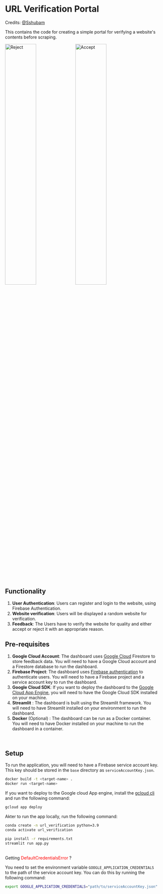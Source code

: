 # URL Verification Portal

Credits: [@Sshubam](https://github.com/Sshubam)

This contains the code for creating a simple portal for verifying a website's contents before scraping. 

<p align="left">
  <img src="https://github.com/AI4Bharat/IndicLLMSuite/assets/31161768/6ad272ed-142b-4b62-af48-8b268405eb38" alt="Reject" width="45%" />
  <img src="https://github.com/AI4Bharat/IndicLLMSuite/assets/31161768/b697dfda-57e0-44b6-a3e0-ce48987d34d4" alt="Accept" width="45%" /> 
</p>




## Functionality

1. **User Authentication**: Users can register and login to the website, using Firebase Authentication.
2. **Website verification**: Users will be displayed a random website for verification.
3. **Feedback**: The Users have to verify the website for quality and either accept or reject it with an appropriate reason.


## Pre-requisites
1. **Google Cloud Account**: The dashboard uses [Google Cloud](https://console.cloud.google.com/) Firestore to store feedback data. You will need to have a Google Cloud account and a Firestore database to run the dashboard.
2. **Firebase Project**: The dashboard uses [Firebase authentication](https://firebase.google.com/docs/auth) to authenticate users. You will need to have a Firebase project and a service account key to run the dashboard.
4. **Google Cloud SDK**: If you want to deploy the dashboard to the [Google Cloud App Engine](https://cloud.google.com/appengine/?hl=en), you will need to have the Google Cloud SDK installed on your machine.
5. **Streamlit** : The dashboard is built using the Streamlit framework. You will need to have Streamlit installed on your environment to run the dashboard.
6. **Docker** (Optional) : The dashboard can be run as a Docker container. You will need to have Docker installed on your machine to run the dashboard in a container.

<br>

## Setup

To run the application, you will need to have a Firebase service account key. This key should be stored in the `base` directory as `serviceAccountKey.json`.

```bash
docker build -t <target-name> . 
docker run <target-name> 
```

If you want to deploy to the Google cloud App engine, install the [gcloud cli](https://cloud.google.com/sdk/docs/install) and run the following command:

```bash
gcloud app deploy
```

Akter to run the app locally, run the following command:

```bash
conda create -n url_verification python=3.9
conda activate url_verification

pip install -r requirements.txt
streamlit run app.py
```
<br>
Getting <span style="color:red">DefaultCredentialsError</span> ?

<br>

You need to set the environment variable `GOOGLE_APPLICATION_CREDENTIALS` to the path of the service account key. You can do this by running the following command:

```bash
export GOOGLE_APPLICATION_CREDENTIALS="path/to/serviceAccountKey.json"
```
